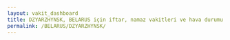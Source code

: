 ```yaml
---
layout: vakit_dashboard
title: DZYARZHYNSK, BELARUS için iftar, namaz vakitleri ve hava durumu - ilçe/eyalet seç
permalink: /BELARUS/DZYARZHYNSK/
---
```


<script type="text/javascript">
  var GLOBAL_COUNTRY = 'BELARUS';
  var GLOBAL_CITY = 'DZYARZHYNSK';
  var GLOBAL_STATE = '';
  var lat = 72;
  var lon = 21;
</script>
